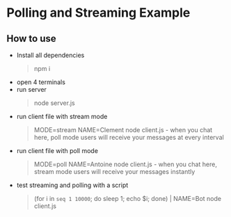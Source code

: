 # Polling and Streaming Example

## How to use

- Install all dependencies
  > npm i
- open 4 terminals
- run server
  > node server.js
- run client file with stream mode
  > MODE=stream NAME=Clement node client.js
      - when you chat here, poll mode users will receive your messages at every interval
- run client file with poll mode
  > MODE=poll NAME=Antoine node client.js
      - when you chat here, stream mode users will receive your messages instantly
- test streaming and polling with a script
  > (for i in `seq 1 10000`; do sleep 1; echo $i; done) | NAME=Bot node client.js
